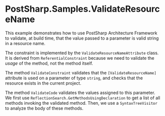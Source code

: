 # PostSharp.Samples.ValidateResourceName

This example demonstrates how to use PostSharp Architecture Framework to validate, at build time,
that the value passed to a parameter is valid string in a resource name.

The constraint is implemented by the `ValidateResourceNameAttribute` class. It is derived from `ReferentialConstraint`
because we need to validate the *usage* of the method, not the method itself. 

The method `ValidateConstraint` validates that the `[ValidateResourceName]` attribute is used on a parameter of type `string`, and checks that the resource
exists in the current project.

The method `ValidateCode` validates the values assigned to this parameter. We first use `ReflectionSearch.GetMethodsUsingDeclaration` to get a list of 
all methods invoking the validated method. Then, we use a `SyntaxTreeVisitor` to analyze the body of these methods. 

